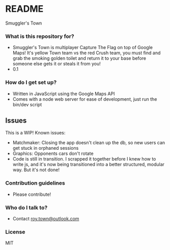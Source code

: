 # README #

Smuggler's Town

### What is this repository for? ###

* Smuggler's Town is multiplayer Capture The Flag on top of Google Maps! It's yellow Town team vs the red Crush team, you must find and grab the smoking golden toilet and return it to your base before someone else gets it or steals it from you!
* 0.1

### How do I get set up? ###

* Written in JavaScript using the Google Maps API
* Comes with a node web server for ease of development, just run the bin/dev script

## Issues

This is a WIP! Known issues:

* Matchmaker: Closing the app doesn't clean up the db, so new users can get stuck in orphaned sessions
* Graphics: Opponents cars don't rotate
* Code is still in transition. I scrapped it together before I knew how to write js, and it's now being transitioned into a better structured, modular way. But it's not done!

### Contribution guidelines ###

* Please contribute!

### Who do I talk to? ###

* Contact roy.town@outlook.com

### License ###
MIT
